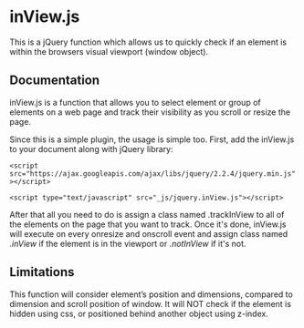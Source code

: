 inView.js
=========

This is a jQuery function which allows us to quickly check if an element 
is within the browsers visual viewport (window object).


Documentation
-------------
inView.js is a function that allows you to select element or group of elements on a web page and track their visibility as you scroll or resize the page. 

Since this is a simple plugin, the usage is simple too.
First, add the inView.js to your document along with jQuery library:

`<script src="https://ajax.googleapis.com/ajax/libs/jquery/2.2.4/jquery.min.js"></script>`

`<script type="text/javascript" src="_js/jquery.inView.js"></script>`

After that all you need to do is assign a class named .trackInView to all of the elements on the page that you want to track. Once it's done, inView.js will execute on every onresize and onscroll event and assign class named *.inView* if the element is in the viewport or *.notInView* if it's not. 


Limitations
-----------

This function will consider element’s position and dimensions, compared to dimension and scroll position of window. It will NOT check if the element is hidden using css, or positioned behind another object using z-index.
